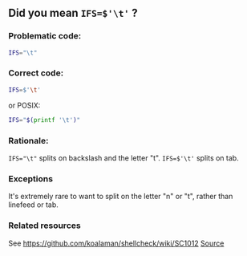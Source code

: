 ## Did you mean `IFS=$'\t'` ?

### Problematic code:

```sh
IFS="\t"
```

### Correct code:

```sh
IFS=$'\t'
```
or POSIX:

```sh
IFS="$(printf '\t')"
```


### Rationale:

`IFS="\t"` splits on backslash and the letter "t". `IFS=$'\t'` splits on tab.

### Exceptions

It's extremely rare to want to split on the letter "n" or "t", rather than linefeed or tab.


### Related resources

See https://github.com/koalaman/shellcheck/wiki/SC1012
[Source](https://github.com/koalaman/shellcheck/wiki/SC2141)


